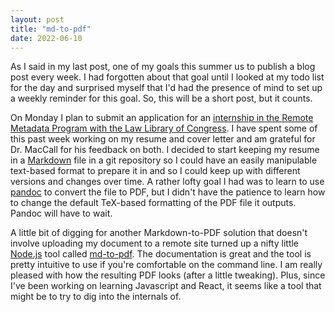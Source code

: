 ```yaml
---
layout: post
title: "md-to-pdf"
date: 2022-06-10
---
```


As I said in my last post, one of my goals this summer us to publish a blog post every week. I had forgotten about that goal until I looked at my todo list for the day and surprised myself that I'd had the presence of mind to set up a weekly reminder for this goal. So, this will be a short post, but it counts.

On Monday I plan to submit an application for an [internship in the Remote Metadata Program with the Law Library of Congress](https://www.loc.gov/item/internships/remote-metadata-internship-unpaid/). I have spent some of this past week working on my resume and cover letter and am grateful for Dr. MacCall for his feedback on both. I decided to start keeping my resume in a [Markdown](https://en.wikipedia.org/wiki/Markdown) file in a git repository so I could have an easily manipulable text-based format to prepare it in and so I could keep up with different versions and changes over time. A rather lofty goal I had was to learn to use [pandoc](https://pandoc.org) to convert the file to PDF, but I didn't have the patience to learn how to change the default TeX-based formatting of the PDF file it outputs. Pandoc will have to wait.

A little bit of digging for another Markdown-to-PDF solution that doesn't involve uploading my document to a remote site turned up a nifty little [Node.js](https://nodejs.org/en/) tool called [md-to-pdf](https://www.npmjs.com/package/md-to-pdf). The documentation is great and the tool is pretty intuitive to use if you're comfortable on the command line. I am really pleased with how the resulting PDF looks (after a little tweaking). Plus, since I've been working on learning Javascript and React, it seems like a tool that might be to try to dig into the internals of.
